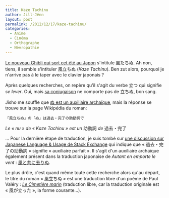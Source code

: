 ```yaml
---
title: Kaze Tachinu
author: Jill-Jênn
layout: post
permalink: /2012/12/17/kaze-tachinu/
categories:
  - Anime
  - Cinéma
  - Orthographe
  - Névropathie
---
```

[Le nouveau Ghibli qui sort cet été au Japon][1] s'intitule 風たちぬ. Ah non, tiens, il semble s'intituler 風立ちぬ (*Kaze Tachinu*). Ben zut alors, pourquoi je n'arrive pas à le taper avec le clavier japonais ?

 [1]: http://www.buta-connection.net/accueil/butanews/affichage.php?action=voir&id=80

Après quelques recherches, on repère qu'il s'agit du verbe 立つ qui signifie *se lever*. Oui, mais [sa conjugaison][2] ne comporte pas de 立ちぬ, bon sang.

 [2]: http://en.wiktionary.org/wiki/%E7%AB%8B%E3%81%A4

Jisho me souffle que [ぬ est un auxiliaire archaïque][3], mais la réponse se trouve sur la page Wikipédia du roman:

 [3]: http://jisho.org/words?jap=%E3%81%AC

    「風立ちぬ」の「ぬ」は過去・完了の助動詞で

*Le « nu » de « Kaze Tachinu » est un* 助動詞 *de* 過去・完了

… Pour la dernière étape de traduction, je suis tombé sur [une discussion sur Japanese Language & Usage de Stack Exchange][4] qui indique que « 過去・完了の助動詞 » signifie « auxiliaire parfait ». Il s'agit d'un auxiliaire archaïque également présent dans la traduction japonaise de *Autant en emporte le vent* : [風と共に去りぬ][5].

 [4]: http://japanese.stackexchange.com/questions/2409/plain-verbs-that-end-with-%E3%81%AC-other-than-%E6%AD%BB%E3%81%AC
 [5]: http://ja.wikipedia.org/wiki/%E9%A2%A8%E3%81%A8%E5%85%B1%E3%81%AB%E5%8E%BB%E3%82%8A%E3%81%AC

Le plus drôle, c'est quand même toute cette recherche alors qu'au départ, le titre du roman « 風立ちぬ » est une traduction libre d'un poème de Paul Valéry : [*Le Cimetière marin*][6] (traduction libre, car la traduction originale est « 風が立った », la forme courante…).

 [6]: http://fr.wikisource.org/wiki/Le_Cimeti%C3%A8re_marin